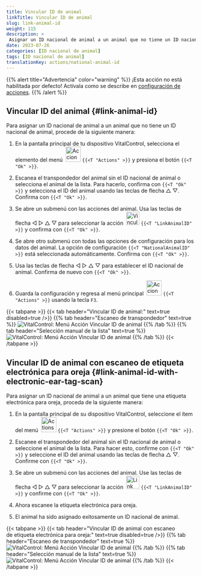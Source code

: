 ```yaml
---
title: Vincular ID de animal
linkTitle: Vincular ID de animal
slug: link-animal-id
weight: 115
description: >
 Asignar un ID nacional de animal a un animal que no tiene un ID nacional de animal
date: 2023-07-26
categories: [ID nacional de animal]
tags: [ID nacional de animal]
translationKey: actions/national-animal-id
---
```

{{% alert title="Advertencia" color="warning" %}}
¡Esta acción no está habilitada por defecto! Actívala como se describe en [configuración de acciones](../setting/).
{{% /alert %}}

## Vincular ID del animal {#link-animal-id}

Para asignar un ID nacional de animal a un animal que no tiene un ID nacional de animal, procede de la siguiente manera:

1. En la pantalla principal de tu dispositivo VitalControl, selecciona el elemento del menú &nbsp;<img src="/icons/actions.svg" width="40" align="bottom" alt="Acciones" /> `{{<T "Actions" >}}` y presiona el botón `{{<T "Ok" >}}`.

2. Escanea el transpondedor del animal sin el ID nacional de animal o selecciona el animal de la lista. Para hacerlo, confirma con `{{<T "Ok" >}}` y selecciona el ID del animal usando las teclas de flecha △ ▽. Confirma con `{{<T "Ok" >}}`.

3. Se abre un submenú con las acciones del animal. Usa las teclas de flecha ◁ ▷ △ ▽ para seleccionar la acción &nbsp;<img src="/icons/actions/link-nais-id.svg" width="35" align="bottom" alt="Vincular ID de animal" /> `{{<T "LinkAnimalID" >}}` y confirma con `{{<T "Ok" >}}`.

4. Se abre otro submenú con todas las opciones de configuración para los datos del animal. La opción de configuración `{{<T "NationalAnimalID" >}}` está seleccionada automáticamente. Confirma con `{{<T "Ok" >}}`.

5. Usa las teclas de flecha ◁ ▷ △ ▽ para establecer el ID nacional de animal. Confirma de nuevo con `{{<T "Ok" >}}`.

6. Guarda la configuración y regresa al menú principal &nbsp;<img src="/icons/actions.svg" width="40" align="bottom" alt="Acciones" /> `{{<T "Actions" >}}` usando la tecla `F3`.

{{< tabpane >}}
{{< tab header="Vincular ID de animal:" text=true disabled=true />}}
{{% tab header="Escaneo de transpondedor" text=true %}}
![VitalControl: Menú Acción Vincular ID de animal](../images/linkanimalid-scan.png "Vincular ID de animal")
{{% /tab %}}
{{% tab header="Selección manual de la lista" text=true %}}
![VitalControl: Menú Acción Vincular ID de animal](../images/linkanimalid.png "Vincular ID de animal")
{{% /tab %}}
{{< /tabpane >}}

## Vincular ID de animal con escaneo de etiqueta electrónica para oreja {#link-animal-id-with-electronic-ear-tag-scan}

Para asignar un ID nacional de animal a un animal que tiene una etiqueta electrónica para oreja, proceda de la siguiente manera:

1. En la pantalla principal de su dispositivo VitalControl, seleccione el ítem del menú &nbsp;<img src="/icons/actions.svg" width="40" align="bottom" alt="Actions" /> `{{<T "Actions" >}}` y presione el botón `{{<T "Ok" >}}`.

2. Escanee el transpondedor del animal sin el ID nacional de animal o seleccione el animal de la lista. Para hacer esto, confirme con `{{<T "Ok" >}}` y seleccione el ID del animal usando las teclas de flecha △ ▽. Confirme con `{{<T "Ok" >}}`.

3. Se abre un submenú con las acciones del animal. Use las teclas de flecha ◁ ▷ △ ▽ para seleccionar la acción &nbsp;<img src="/icons/actions/scan-nais-id.svg" width="35" align="bottom" alt="Link animal ID" />  `{{<T "LinkAnimalID" >}}` y confirme con `{{<T "Ok" >}}`.

4. Ahora escanee la etiqueta electrónica para oreja.

5. El animal ha sido asignado exitosamente un ID nacional de animal.

{{< tabpane >}}
{{< tab header="Vincular ID de animal con escaneo <br/> de etiqueta electrónica para oreja:" text=true disabled=true />}}
{{% tab header="Escaneo de transpondedor" text=true %}}
![VitalControl: Menú Acción Vincular ID de animal](../images/linkanimalidscan-scan.png "Vincular ID de animal")
{{% /tab %}}
{{% tab header="Selección manual de la lista" text=true %}}
![VitalControl: Menú Acción Vincular ID de animal](../images/linkanimalidscan.png "Vincular ID de animal")
{{% /tab %}}
{{< /tabpane >}}
